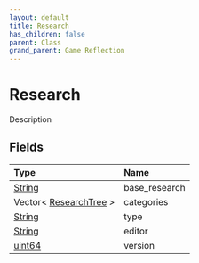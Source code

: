 ```yaml
---
layout: default
title: Research
has_children: false
parent: Class
grand_parent: Game Reflection
---
```

# Research
Description 

## Fields

| Type | Name |
|:----------|:--------------|
| [String](/riftbreaker-wiki/docs/game-reflection/components/string/) | base_research |
| Vector< [ResearchTree](/riftbreaker-wiki/docs/game-reflection/classes/research_tree/) > | categories |
| [String](/riftbreaker-wiki/docs/game-reflection/components/string/) | type |
| [String](/riftbreaker-wiki/docs/game-reflection/components/string/) | editor |
| [uint64](/riftbreaker-wiki/docs/game-reflection/components/uint64/) | version |


